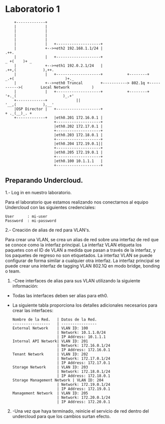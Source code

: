 # Laboratorio 1 


        +-------------+
        |             |
        |             |
        |             |
        |             |
        |             |   +--------------------+
        |             +-->+eth2 192.168.1.1/24 |                                               .++.
        |             |   +--------------------+                                           _ +(    )+ _
        |             +-->+eth1 192.0.2.1/24   |                                      .++,(            ),++.
        |             |   +--------------------+           +--------+             _.+(                       )+._
        |             +-->+eth0 Truncal        +-----------> 802.1q +----------->(        Local Network          )
        |             |   +--------------------+           +--------+             '+._(                     )_.+'
        +-------------+             ||                                                 '__,(            ),__'
        |OSP Director |   +--------------------+                                            + ._(__)_. +
        +-------------+   |eth0.201 172.16.0.1 |
                          +--------------------+
                          |eth0.202 172.17.0.1 |
                          +--------------------+
                          |eth0.203 172.18.0.1 |
                          +--------------------+
                          |eth0.204 172.19.0.1||
                          +--------------------+
                          |eth0.205 172.19.0.1 |
                          +--------------------+
                          |eth0.100 10.1.1.1   |
                          +--------------------+








## Preparando Undercloud.
1.- Log in en nuestro laboratorio.

Para el laboratorio que estamos realizando nos conectarnos al equipo Undercloud con las siguientes credenciales:
    
    User      : mi-user
    Password  : mi-password

2.- Creación de alias de red para VLAN's.

Para crear una VLAN, se crea un alias de red sobre una interfaz de red que se conoce como la interfaz principal. La 
interfaz VLAN etiqueta los paquetes con el ID de VLAN a medida que pasan a través de la interfaz, y los paquetes de 
regreso no son etiquetados. La interfaz VLAN se puede configurar de forma similar a cualquier otra interfaz. La interfaz
principal se puede crear una interfaz de tagging VLAN 802.1Q en modo bridge, bonding o team.

1. -Cree interfaces de alias para sus VLAN utilizando la siguiente información:

  * Todas las interfaces deben ser alias para eth0.
  * La siguiente tabla proporciona los detalles adicionales necesarios para crear las interfaces:

        Nombre de la Red.   | Datos de la Red.
        -----------------   | ----------------
        External Network    | VLAN ID: 100
                            | Network: 10.1.1.0/24
                            | IP Address: 10.1.1.1
        Internal API Network| VLAN ID: 201
                            | Network: 172.16.0.1/24
                            | IP Address: 172.16.0.1
        Tenant Network      | VLAN ID: 202
                            | Network: 172.17.0.1/24
                            | IP Address: 172.17.0.1
        Storage Network     | VLAN ID: 203
                            | Network: 172.18.0.1/24
                            | IP Address: 172.18.0.1
        Storage Management Network | VLAN ID: 204
                            | Network: 172.19.0.1/24      
                            | IP Address: 172.19.0.1
        Management Network  | VLAN ID: 205
                            | Network: 172.20.0.1/24
                            | IP Address: 172.20.0.1
                    
2. -Una vez que haya terminado, reinicie el servicio de red dentro del undercloud para que los cambios surtan efecto.


